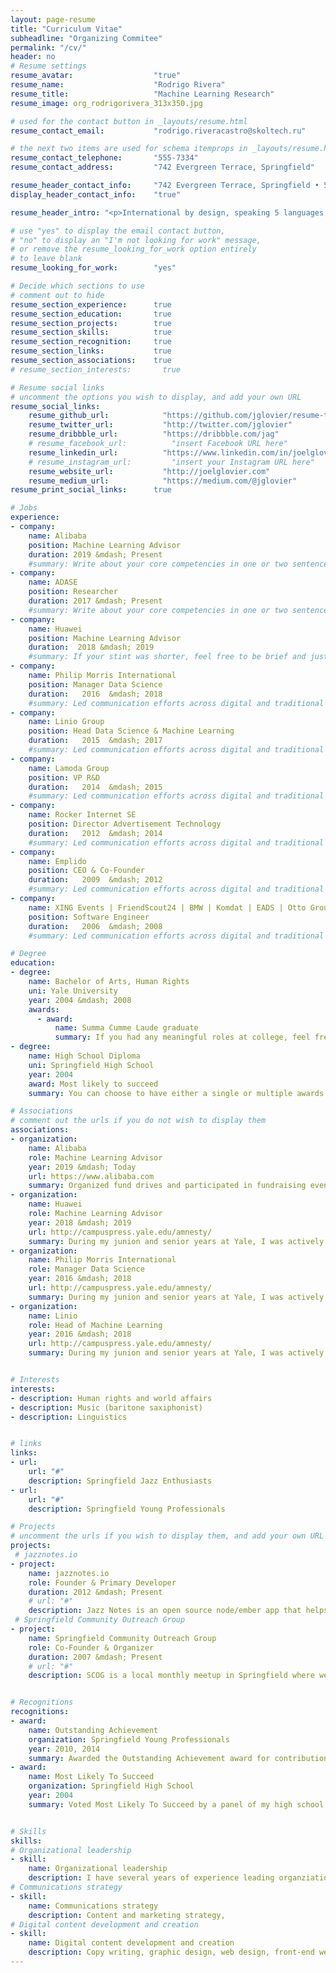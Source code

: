 ```yaml
---
layout: page-resume
title: "Curriculum Vitae"
subheadline: "Organizing Commitee"
permalink: "/cv/"
header: no
# Resume settings
resume_avatar:                  "true"
resume_name:                    "Rodrigo Rivera"
resume_title:                   "Machine Learning Research"
resume_image: org_rodrigorivera_313x350.jpg

# used for the contact button in _layouts/resume.html
resume_contact_email:           "rodrigo.riveracastro@skoltech.ru"

# the next two items are used for schema itemprops in _layouts/resume.html
resume_contact_telephone:       "555-7334"
resume_contact_address:         "742 Evergreen Terrace, Springfield"

resume_header_contact_info:     "742 Evergreen Terrace, Springfield • 555-7334 • rodrigo.riveracastro@skoltech.ru"
display_header_contact_info:    "true"

resume_header_intro: "<p>International by design, speaking 5 languages, Rodrigo has worked on leadership roles in machine learning research and data science in South East Asia, the Americas and Europe with leading FMCG and Internet companies over the last 10 years. </p>"

# use "yes" to display the email contact button,
# "no" to display an "I'm not looking for work" message,
# or remove the resume_looking_for_work option entirely
# to leave blank
resume_looking_for_work:        "yes"

# Decide which sections to use
# comment out to hide
resume_section_experience:      true
resume_section_education:       true
resume_section_projects:        true
resume_section_skills:          true
resume_section_recognition:     true
resume_section_links:           true
resume_section_associations:    true
# resume_section_interests:       true

# Resume social links
# uncomment the options you wish to display, and add your own URL
resume_social_links:
    resume_github_url:            "https://github.com/jglovier/resume-template"
    resume_twitter_url:           "http://twitter.com/jglovier"
    resume_dribbble_url:          "https://dribbble.com/jag"
    # resume_facebook_url:          "insert Facebook URL here"
    resume_linkedin_url:          "https://www.linkedin.com/in/joelglovier"
    # resume_instagram_url:         "insert your Instagram URL here"
    resume_website_url:           "http://joelglovier.com"
    resume_medium_url:            "https://medium.com/@jglovier"
resume_print_social_links:      true

# Jobs
experience:
- company:
    name: Alibaba
    position: Machine Learning Advisor
    duration: 2019 &mdash; Present
    #summary: Write about your core competencies in one or two sentences describing your position. If you held the position for a long time, it could be a longer section, including a couple bullet points	<ul class="resume-item-list"><li>A project you are proud of</li><li>Another awesome project</li><li>or a team or department you worked with</li></ul>
- company:
    name: ADASE
    position: Researcher
    duration: 2017 &mdash; Present
    #summary: Write about your core competencies in one or two sentences describing your position. If you held the position for a long time, it could be a longer section, including a couple bullet points	<ul class="resume-item-list"><li>A project you are proud of</li><li>Another awesome project</li><li>or a team or department you worked with</li></ul>
- company:
    name: Huawei
    position: Machine Learning Advisor
    duration:  2018 &mdash; 2019
    #summary: If your stint was shorter, feel free to be brief and just call out the most meaningful points of your role. Be concise, and be meaninful. The person reading just needs enough to want to talk to you more about your experience.
- company:
    name: Philip Morris International
    position: Manager Data Science
    duration:   2016  &mdash; 2018
    #summary: Led communication efforts across digital and traditional media channels for marketing and public relations, internal communication strategies, and coordinated support programs for the recipients of the center's services.
- company:
    name: Linio Group
    position: Head Data Science & Machine Learning
    duration:   2015  &mdash; 2017
    #summary: Led communication efforts across digital and traditional media channels for marketing and public relations, internal communication strategies, and coordinated support programs for the recipients of the center's services.
- company:
    name: Lamoda Group
    position: VP R&D
    duration:   2014  &mdash; 2015
    #summary: Led communication efforts across digital and traditional media channels for marketing and public relations, internal communication strategies, and coordinated support programs for the recipients of the center's services.
- company:
    name: Rocker Internet SE
    position: Director Advertisement Technology
    duration:   2012  &mdash; 2014
    #summary: Led communication efforts across digital and traditional media channels for marketing and public relations, internal communication strategies, and coordinated support programs for the recipients of the center's services.
- company:
    name: Emplido
    position: CEO & Co-Founder
    duration:   2009  &mdash; 2012
    #summary: Led communication efforts across digital and traditional media channels for marketing and public relations, internal communication strategies, and coordinated support programs for the recipients of the center's services.
- company:
    name: XING Events | FriendScout24 | BMW | Komdat | EADS | Otto Group | Infiniti Auto
    position: Software Engineer
    duration:   2006  &mdash; 2008
    #summary: Led communication efforts across digital and traditional media channels for marketing and public relations, internal communication strategies, and coordinated support programs for the recipients of the center's services.

# Degree
education:
- degree:
    name: Bachelor of Arts, Human Rights
    uni: Yale University
    year: 2004 &mdash; 2008
    awards:
      - award:
          name: Summa Cumme Laude graduate
          summary: If you had any meaningful roles at college, feel free to write about them here
- degree:
    name: High School Diploma
    uni: Springfield High School
    year: 2004
    award: Most likely to succeed
    summary: You can choose to have either a single or multiple awards

# Associations
# comment out the urls if you do not wish to display them
associations:
- organization:
    name: Alibaba
    role: Machine Learning Advisor
    year: 2019 &mdash; Today
    url: https://www.alibaba.com
    summary: Organized fund drives and participated in fundraising events for the benefit of PETA's local Springfield operations.
- organization:
    name: Huawei
    role: Machine Learning Advisor
    year: 2018 &mdash; 2019
    url: http://campuspress.yale.edu/amnesty/
    summary: During my junion and senior years at Yale, I was actively involved in Yale Amnesty International where I helped facilitate our student organization communications through website maintenance, writing for our campus publication, and graphic design of related materials.
- organization:
    name: Philip Morris International
    role: Manager Data Science
    year: 2016 &mdash; 2018
    url: http://campuspress.yale.edu/amnesty/
    summary: During my junion and senior years at Yale, I was actively involved in Yale Amnesty International where I helped facilitate our student organization communications through website maintenance, writing for our campus publication, and graphic design of related materials.
- organization:
    name: Linio
    role: Head of Machine Learning
    year: 2016 &mdash; 2018
    url: http://campuspress.yale.edu/amnesty/
    summary: During my junion and senior years at Yale, I was actively involved in Yale Amnesty International where I helped facilitate our student organization communications through website maintenance, writing for our campus publication, and graphic design of related materials.


# Interests
interests:
- description: Human rights and world affairs
- description: Music (baritone saxiphonist)
- description: Linguistics


# links
links:
- url:
    url: "#"
    description: Springfield Jazz Enthusiasts
- url:
    url: "#"
    description: Springfield Young Professionals

# Projects
# uncomment the urls if you wish to display them, and add your own URL
projects:
 # jazznotes.io
- project:
    name: jazznotes.io
    role: Founder & Primary Developer
    duration: 2012 &mdash; Present
    # url: "#"
    description: Jazz Notes is an open source node/ember app that helps you keep track of your music compositions and new ideas.
 # Springfield Community Outreach Group
- project:
    name: Springfield Community Outreach Group
    role: Co-Founder & Organizer
    duration: 2007 &mdash; Present
    # url: "#"
    description: SCOG is a local monthly meetup in Springfield where we share opportunities to volunteer in the community and organize support for families and neighborhoods in need of assistance that the community can provide.


# Recognitions
recognitions:
- award:
    name: Outstanding Achievement
    organization: Springfield Young Professionals
    year: 2010, 2014
    summary: Awarded the Outstanding Achievement award for contributions made to the community and professional accomplishments.
- award:
    name: Most Likely To Succeed
    organization: Springfield High School
    year: 2004
    summary: Voted Most Likely To Succeed by a panel of my high school peers.


# Skills
skills:
# Organizational leadership
- skill:
    name: Organizational leadership
    description: I have several years of experience leading organziations from community groups to business departments. From public speaking, to mentoring, to coordination of people and events, I can lead in any context.
# Communications strategy
- skill:
    name: Communications strategy
    description: Content and marketing strategy,
# Digital content development and creation
- skill:
    name: Digital content development and creation
    description: Copy writing, graphic design, web design, front-end web development, print design
---
```




